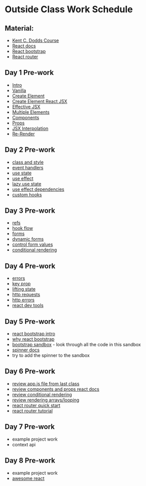 # Outside Class Work Schedule

## Material:

- [Kent C. Dodds Course](https://egghead.io/courses/the-beginner-s-guide-to-react)
- [React docs](https://reactjs.org/docs/getting-started.html)
- [React bootstrap](https://react-bootstrap.github.io/)
- [React router](https://reactrouter.com/docs/en/v6)

## Day 1 Pre-work

- [Intro](https://egghead.io/lessons/react-a-beginners-guide-to-react-introduction)
- [Vanilla](https://egghead.io/lessons/react-create-a-user-interface-with-vanilla-javascript-and-dom)
- [Create Element](https://egghead.io/lessons/react-create-a-user-interface-with-react-s-createelement-api)
- [Create Element React JSX](https://egghead.io/lessons/react-create-a-user-interface-with-react-s-jsx-syntax)
- [Effective JSX](https://egghead.io/lessons/react-use-jsx-effectively-with-react)
- [Multiple Elements](https://egghead.io/lessons/react-render-two-elements-side-by-side-with-react-fragments)
- [Components](https://egghead.io/lessons/react-create-a-simple-reusable-react-component-4c3999c5)
- [Props](https://egghead.io/lessons/react-validate-custom-react-component-props-with-proptypes-60e63690)
- [JSX Interpolation](https://egghead.io/lessons/react-understand-and-use-interpolation-in-jsx)
- [Re-Render](https://egghead.io/lessons/react-rerender-a-react-application-ea98531e)

## Day 2 Pre-work

- [class and style](https://egghead.io/lessons/react-style-react-components-with-classname-and-inline-styles)
- [event handlers](https://egghead.io/lessons/react-use-event-handlers-with-react-ab060351)
- [use state](https://egghead.io/lessons/react-manage-state-in-a-react-component-with-the-usestate-hook)
- [use effect](https://egghead.io/lessons/react-manage-side-effects-in-a-react-component-with-the-useeffect-hook)
- [lazy use state](https://egghead.io/lessons/react-use-a-lazy-initializer-with-usestate)
- [use effect dependencies](https://egghead.io/lessons/react-manage-the-useeffect-dependency-array)
- [custom hooks](https://egghead.io/lessons/react-create-reusable-custom-hooks)

## Day 3 Pre-work

- [refs](https://egghead.io/lessons/react-manipulate-the-dom-with-react-refs-9f338f90)
- [hook flow](https://egghead.io/lessons/react-understand-the-react-hook-flow)
- [forms](https://egghead.io/lessons/react-make-basic-forms-with-react-46807143)
- [dynamic forms](https://egghead.io/lessons/react-make-dynamic-forms-with-react-59050418)
- [control form values](https://egghead.io/lessons/react-controlling-form-values-with-react-b7e231a3)
- [conditional rendering](https://reactjs.org/docs/conditional-rendering.html)

## Day 4 Pre-work

- [errors](https://egghead.io/lessons/react-using-react-error-boundaries-to-handle-errors-in-react-components)
- [key prop](https://egghead.io/lessons/react-use-the-key-prop-when-rendering-a-list-with-react-b31bfa42)
- [lifting state](https://egghead.io/lessons/react-lifting-and-colocating-react-state)
- [http requests](https://egghead.io/lessons/react-make-http-requests-with-react-e06e2e96)
- [http errors](https://egghead.io/lessons/react-handle-http-errors-with-react)
- [react dev tools](https://egghead.io/lessons/react-install-and-use-react-devtools)

## Day 5 Pre-work

- [react bootstrap intro](https://react-bootstrap.github.io/getting-started/introduction)
- [why react bootstrap](https://react-bootstrap.github.io/getting-started/why-react-bootstrap/)
- [bootstrap sandbox](https://codesandbox.io/s/github/react-bootstrap/code-sandbox-examples/tree/master/basic-v5) - look through all the code in this sandbox
- [spinner docs](https://react-bootstrap.github.io/components/spinners/)
- try to add the spinner to the sandbox

## Day 6 Pre-work

- [review app.js file from last class](https://github.com/okcoders/curriculum/blob/main/Module-4/Day-05/weather-bootstrap/src/App.js)
- [review components and props react docs](https://reactjs.org/docs/components-and-props.html)
- [review conditional rendering](https://reactjs.org/docs/conditional-rendering.html)
- [review rendering arrays/looping](https://reactjs.org/docs/lists-and-keys.html)
- [react router quick start](https://reactrouter.com/docs/en/v6/getting-started/overview)
- [react router tutorial](https://reactrouter.com/docs/en/v6/getting-started/tutorial)

## Day 7 Pre-work

- example project work
- context api

## Day 8 Pre-work

- example project work
- [awesome react](https://github.com/enaqx/awesome-react)
